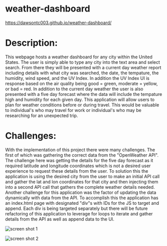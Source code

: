 # weather-dashboard

https://dawsontc003.github.io/weather-dashboard/

# Description:

This webpage hosts a weather dashboard for any city within the United States. The user is simply able to type any city into the text area and select search. From there they will be presented with a current day weather report including details with what city was searched, the date, the tempature, the humidity, wind speed, and the UV Index. In addition the UV Index UI is response based on the air quality being good = green, moderate = yellow, or bad = red. In addition to the current day weather the user is also presented with a five day forecast where the data will include the tempature high and humidity for each given day. This application will allow users to plan for weather conditions before or during travel. This would be valuable to individual's who may travel for work or individual's who may be researching for an unexpected trip.

# Challenges:

With the implementation of this project there were many challenges. The first of which was gathering the correct data from the "OpenWeather API". The challenge here was getting the details for the five day forecast as it required latitude and longitude coordinates which is not a desired user experience to request these details from the user. To solution this the application is using the desired city from the user to make an initial API call and gather the lat and lon coordinates for that city and then injecting them into a second API call that gathers the complete weather details needed. Another challenge for this application was the factor of updating the data dynamically with data from the API. To accomplish this the application has an index.html page with designated "div"s with IDs for the JS to target and append. Each div is being targeted separately but there will be future refactoring of this application to leverage for loops to iterate and gather details from the API as well as append data to the UI.

![screen shot 1](https://user-images.githubusercontent.com/69283624/97816477-d4eb0480-1c52-11eb-8d48-2fbadf54b976.PNG)

![screen shot 2](https://user-images.githubusercontent.com/69283624/97816479-d74d5e80-1c52-11eb-9e87-0772872c3b0b.PNG)
